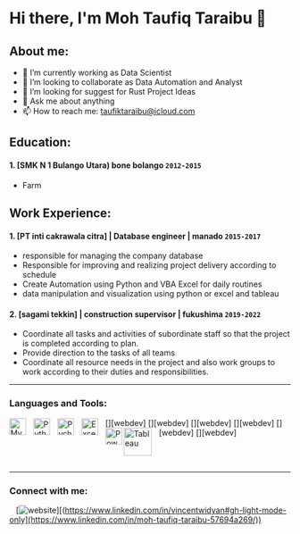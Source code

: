# Hi there, I'm Moh Taufiq Taraibu 👋
## About me:
- 🔭 I’m currently working as Data Scientist
- 👯 I’m looking to collaborate as Data Automation and Analyst
- 🤔 I’m looking for suggest for Rust Project Ideas
- 💬 Ask me about anything
- 📫 How to reach me: taufiktaraibu@icloud.com

## Education:

 #### 1. [SMK N 1 Bulango Utara) bone bolango `2012-2015`
   - Farm

## Work Experience:
#### 1. [PT inti cakrawala citra] | Database engineer | manado `2015-2017`
   - responsible for managing the company database
   - Responsible for improving and realizing project delivery according to schedule
   - Create Automation using Python and VBA Excel for daily routines
   - data manipulation and visualization using python or excel and tableau
#### 2. [sagami tekkin] | construction supervisor | fukushima `2019-2022`
   - Coordinate all tasks and activities of subordinate staff so that the project is completed according to plan.
   - Provide direction to the tasks of all teams
   - Coordinate all resource needs in the project and also work groups to work according to their duties and responsibilities.

---

### Languages and Tools:

[<img align="left" alt="MySQL" width="30px" src="https://cdn.jsdelivr.net/gh/devicons/devicon/icons/mysql/mysql-original.svg" style="padding-right:10px;" />][webdev]
[<img align="left" alt="Python" width="30px" src="https://upload.wikimedia.org/wikipedia/commons/thumb/c/c3/Python-logo-notext.svg/110px-Python-logo-notext.svg.png?20100317150552" style="padding-right:10px;" />][webdev]
[<img align="left" alt="Pycharm" width="30px" src="https://upload.wikimedia.org/wikipedia/commons/thumb/1/1d/PyCharm_Icon.svg/220px-PyCharm_Icon.svg.png" style="padding-right:10px;" />][webdev]
[<img align="left" alt="Excel" width="30px" src="https://is2-ssl.mzstatic.com/image/thumb/Purple126/v4/a8/fd/5a/a8fd5a84-c6f1-355f-3b9f-6e86598efaa3/XCEL.png/1200x630bb.png" style="padding-right:10px;" />][webdev]
[<img align="left" alt="Power BI" width="30px" src="https://powerbi.microsoft.com/pictures/application-logos/svg/powerbi.svg" style="padding-right:0px;" />][webdev]
[<img align="left" alt="Tableau" width="50px" src="https://logos-world.net/wp-content/uploads/2021/10/Tableau-Symbol.png" style="padding-right:10px;" />][webdev]

<br />
<br />

---
### Connect with me:

&nbsp;&nbsp;
[![website](./img/linkedin-light.svg)][(https://www.linkedin.com/in/vincentwidyan#gh-light-mode-only](https://www.linkedin.com/in/moh-taufiq-taraibu-57694a269/))





